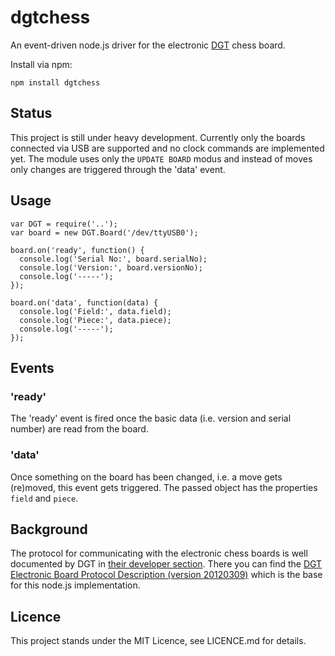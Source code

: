dgtchess
========

An event-driven node.js driver for the electronic [DGT](http://dgtprojects.com) chess board.

Install via npm:

	npm install dgtchess

## Status

This project is still under heavy development. Currently only the boards connected via USB are
supported and no clock commands are implemented yet. The module uses only the `UPDATE BOARD`
modus and instead of moves only changes are triggered through the 'data' event.

## Usage

	var DGT = require('..');
	var board = new DGT.Board('/dev/ttyUSB0');

	board.on('ready', function() {
	  console.log('Serial No:', board.serialNo);
	  console.log('Version:', board.versionNo);
	  console.log('-----');
	});

	board.on('data', function(data) {
	  console.log('Field:', data.field);
	  console.log('Piece:', data.piece);
	  console.log('-----');
	});

## Events

### 'ready'

The 'ready' event is fired once the basic data (i.e. version and serial number) are read from
the board.

### 'data'

Once something on the board has been changed, i.e. a move gets (re)moved, this event gets
triggered. The passed object has the properties `field` and `piece`.


## Background

The protocol for communicating with the electronic chess boards is well documented by DGT in
[their developer section](http://www.dgtprojects.com/site/index.php/dgtsupport/developer-info).
There you can find the [DGT Electronic Board Protocol Description (version 20120309)](http://www.dgtprojects.com/site/index.php/dgtsupport/developer-info/downloads/doc_download/85-dgt-electronic-board-protocol-description-version-20120309)
which is the base for this node.js implementation.

## Licence

This project stands under the MIT Licence, see LICENCE.md for details.